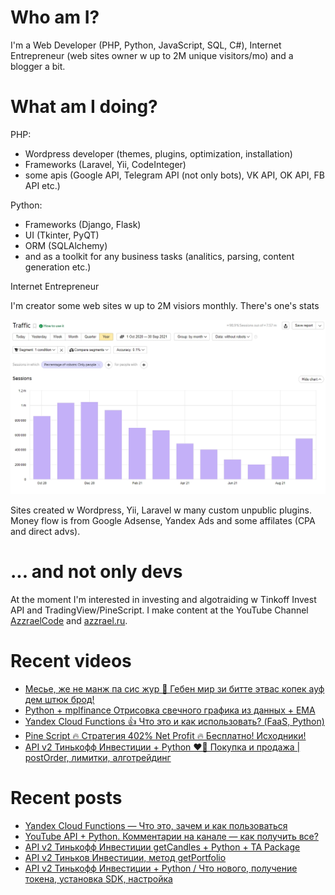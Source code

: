 # Who am I?

I'm a Web Developer (PHP, Python, JavaScript, SQL, C#), Internet Entrepreneur (web sites owner w up to 2M unique visitors/mo) and a blogger a bit.

# What am I doing?

PHP:
- Wordpress developer (themes, plugins, optimization, installation) 
- Frameworks (Laravel, Yii, CodeInteger)
- some apis (Google API, Telegram API (not only bots), VK API, OK API, FB API etc.)

Python:
- Frameworks (Django, Flask)
- UI (Tkinter, PyQT)
- ORM (SQLAlchemy)
- and as a toolkit for any business tasks (analitics, parsing, content generation etc.)

Internet Entrepreneur

I'm creator some web sites w up to 2M visiors monthly. There's one's stats

![Unique visitors in 2021](https://github.com/AzzraelCode/AzzraelCode/blob/main/images/n.jpg?raw=true)

Sites created w Wordpress, Yii, Laravel w many custom unpublic plugins. Money flow is from Google Adsense, Yandex Ads and some affilates (CPA and direct advs).

# ... and not only devs

At the moment I'm interested in investing and algotraiding w Tinkoff Invest API and TradingView/PineScript. I make content at the YouTube Channel [AzzraelCode](https://www.youtube.com/channel/UCf6kozNejHoQuFhBDB8cfxA) and [azzrael.ru](https://azzrael.ru). 

# Recent videos

<!-- AZZCODEYT:START -->
- [Месье, же не манж па сис жур 🤧 Гебен мир зи битте этвас копек ауф дем штюк брод!](https://www.youtube.com/watch?v=7_CvK8_UY3M)
- [Python + mplfinance Отрисовка свечного графика из данных + EMA](https://www.youtube.com/watch?v=bDiLrGlM9dQ)
- [Yandex Cloud Functions 👍 Что это и как использовать? &lpar;FaaS, Python&rpar;](https://www.youtube.com/watch?v=SYwIFlXg-3w)
- [Pine Script 🔥 Стратегия 402% Net Profit 🔥 Бесплатно! Исходники!](https://www.youtube.com/watch?v=1-VKwYVQ3xs)
- [API v2 Тинькофф Инвестиции + Python ❤️‍🔥 Покупка и продажа | postOrder, лимитки, алготрейдинг](https://www.youtube.com/watch?v=aqwskJ0utDY)
<!-- AZZCODEYT:END -->


# Recent posts

<!-- AZZRAELRU:START -->
- [Yandex Cloud Functions — Что это, зачем и как пользоваться](https://azzrael.ru/yandex-cloud-functions)
- [YouTube API + Python. Комментарии на канале — как получить все?](https://azzrael.ru/youtube-api-python-channel-comments)
- [API v2 Тинькофф Инвестиции getCandles + Python + TA Package](https://azzrael.ru/api-v2-tinkoff-invest-get-candles-python)
- [API v2 Тиньков Инвестиции, метод getPortfolio](https://azzrael.ru/api-v2-tinkov-invest-getportfolio)
- [API v2 Тинькофф Инвестиции + Python  / Что нового, получение токена, установка SDK, настройка](https://azzrael.ru/api-v2-tinkoff-invest)
<!-- AZZRAELRU:END -->

